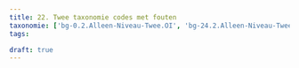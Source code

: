 ```yaml
---
title: 22. Twee taxonomie codes met fouten
taxonomie: ['bg-0.2.Alleen-Niveau-Twee.OI', 'bg-24.2.Alleen-Niveau-Twee.JH']
tags:

draft: true 
---
```

